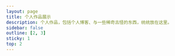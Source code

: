 ```yaml
---
layout: page
title: 个人作品展示
description: 个人作品，包括个人博客、与一些稀奇古怪的东西，统统放在这里。
sidebar: false
outline: [2, 3]
sticky: 1
top: 2
---
```


<UserWorksPage />
